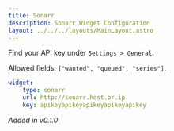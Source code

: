 ```yaml
---
title: Sonarr
description: Sonarr Widget Configuration
layout: ../../../layouts/MainLayout.astro
---
```


Find your API key under `Settings > General`.

Allowed fields: `["wanted", "queued", "series"]`.

```yaml
widget:
    type: sonarr
    url: http://sonarr.host.or.ip
    key: apikeyapikeyapikeyapikeyapikey
```

*Added in v0.1.0*
